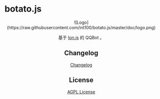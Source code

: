 # botato.js
<div align=center>![Logo](https://raw.githubusercontent.com/int100/botato.js/master/doc/logo.png)

基于 [Ion.js](https://github.com/ionjs-dev/ionjs) 的 QQBot 。

## Changelog
[Changelog](https://github.com/int100/botato.js/blob/master/CHANGELOG.md)

## License
[AGPL License](https://raw.githubusercontent.com/int100/botato.js/master/LICENSE)
